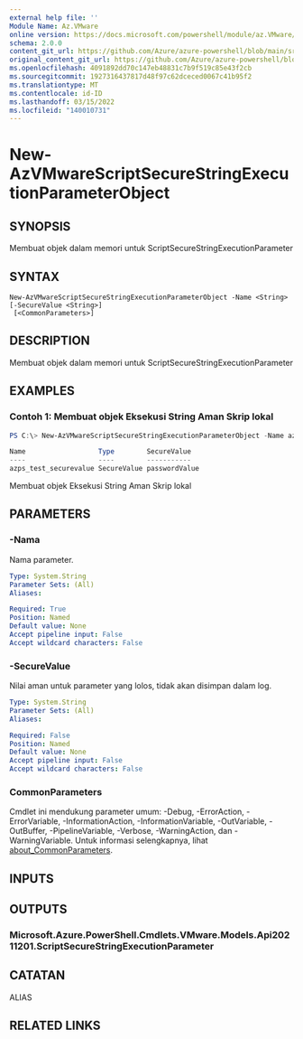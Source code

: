 ```yaml
---
external help file: ''
Module Name: Az.VMware
online version: https://docs.microsoft.com/powershell/module/az.VMware/new-AzVMwareScriptSecureStringExecutionParameterObject
schema: 2.0.0
content_git_url: https://github.com/Azure/azure-powershell/blob/main/src/VMware/help/New-AzVMwareScriptSecureStringExecutionParameterObject.md
original_content_git_url: https://github.com/Azure/azure-powershell/blob/main/src/VMware/help/New-AzVMwareScriptSecureStringExecutionParameterObject.md
ms.openlocfilehash: 4091892dd70c147eb48831c7b9f519c85e43f2cb
ms.sourcegitcommit: 1927316437817d48f97c62dceced0067c41b95f2
ms.translationtype: MT
ms.contentlocale: id-ID
ms.lasthandoff: 03/15/2022
ms.locfileid: "140010731"
---
```

# New-AzVMwareScriptSecureStringExecutionParameterObject

## SYNOPSIS
Membuat objek dalam memori untuk ScriptSecureStringExecutionParameter

## SYNTAX

```
New-AzVMwareScriptSecureStringExecutionParameterObject -Name <String> [-SecureValue <String>]
 [<CommonParameters>]
```

## DESCRIPTION
Membuat objek dalam memori untuk ScriptSecureStringExecutionParameter

## EXAMPLES

### Contoh 1: Membuat objek Eksekusi String Aman Skrip lokal
```powershell
PS C:\> New-AzVMwareScriptSecureStringExecutionParameterObject -Name azps_test_securevalue -SecureValue "passwordValue"

Name                  Type        SecureValue
----                  ----        -----------
azps_test_securevalue SecureValue passwordValue
```

Membuat objek Eksekusi String Aman Skrip lokal

## PARAMETERS

### -Nama
Nama parameter.

```yaml
Type: System.String
Parameter Sets: (All)
Aliases:

Required: True
Position: Named
Default value: None
Accept pipeline input: False
Accept wildcard characters: False
```

### -SecureValue
Nilai aman untuk parameter yang lolos, tidak akan disimpan dalam log.

```yaml
Type: System.String
Parameter Sets: (All)
Aliases:

Required: False
Position: Named
Default value: None
Accept pipeline input: False
Accept wildcard characters: False
```

### CommonParameters
Cmdlet ini mendukung parameter umum: -Debug, -ErrorAction, -ErrorVariable, -InformationAction, -InformationVariable, -OutVariable, -OutBuffer, -PipelineVariable, -Verbose, -WarningAction, dan -WarningVariable. Untuk informasi selengkapnya, lihat [about_CommonParameters](http://go.microsoft.com/fwlink/?LinkID=113216).

## INPUTS

## OUTPUTS

### Microsoft.Azure.PowerShell.Cmdlets.VMware.Models.Api20211201.ScriptSecureStringExecutionParameter

## CATATAN

ALIAS

## RELATED LINKS

